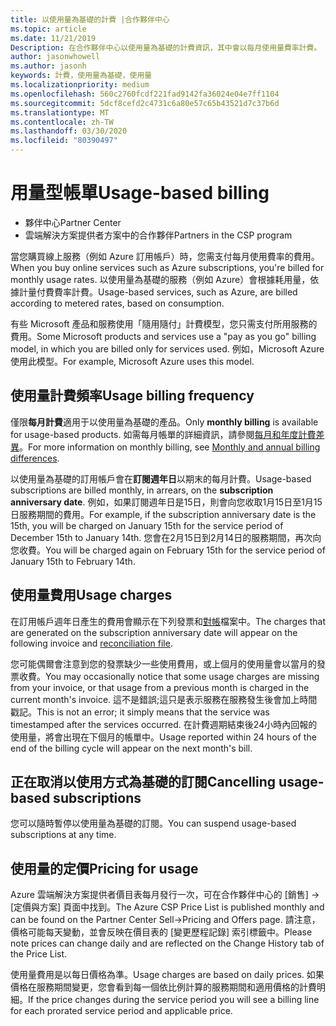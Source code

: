 ```yaml
---
title: 以使用量為基礎的計費 |合作夥伴中心
ms.topic: article
ms.date: 11/21/2019
Description: 在合作夥伴中心以使用量為基礎的計費資訊，其中會以每月使用量費率計費。
author: jasonwhowell
ms.author: jasonh
keywords: 計費，使用量為基礎，使用量
ms.localizationpriority: medium
ms.openlocfilehash: 560c2760fcdf221fad9142fa36024e04e7ff1104
ms.sourcegitcommit: 5dcf8cefd2c4731c6a80e57c65b43521d7c37b6d
ms.translationtype: MT
ms.contentlocale: zh-TW
ms.lasthandoff: 03/30/2020
ms.locfileid: "80390497"
---
```

# <a name="usage-based-billing"></a><span data-ttu-id="d64c8-104">用量型帳單</span><span class="sxs-lookup"><span data-stu-id="d64c8-104">Usage-based billing</span></span>

- <span data-ttu-id="d64c8-105">夥伴中心</span><span class="sxs-lookup"><span data-stu-id="d64c8-105">Partner Center</span></span>
- <span data-ttu-id="d64c8-106">雲端解決方案提供者方案中的合作夥伴</span><span class="sxs-lookup"><span data-stu-id="d64c8-106">Partners in the CSP program</span></span>

<span data-ttu-id="d64c8-107">當您購買線上服務（例如 Azure 訂用帳戶）時，您需支付每月使用費率的費用。</span><span class="sxs-lookup"><span data-stu-id="d64c8-107">When you buy online services such as Azure subscriptions, you're billed for monthly usage rates.</span></span> <span data-ttu-id="d64c8-108">以使用量為基礎的服務（例如 Azure）會根據耗用量，依據計量付費費率計費。</span><span class="sxs-lookup"><span data-stu-id="d64c8-108">Usage-based services, such as Azure, are billed according to metered rates, based on consumption.</span></span>

<span data-ttu-id="d64c8-109">有些 Microsoft 產品和服務使用「隨用隨付」計費模型，您只需支付所用服務的費用。</span><span class="sxs-lookup"><span data-stu-id="d64c8-109">Some Microsoft products and services use a "pay as you go" billing model, in which you are billed only for services used.</span></span> <span data-ttu-id="d64c8-110">例如，Microsoft Azure 使用此模型。</span><span class="sxs-lookup"><span data-stu-id="d64c8-110">For example, Microsoft Azure uses this model.</span></span> 

## <a name="usage-billing-frequency"></a><span data-ttu-id="d64c8-111">使用量計費頻率</span><span class="sxs-lookup"><span data-stu-id="d64c8-111">Usage billing frequency</span></span>

<span data-ttu-id="d64c8-112">僅限**每月計費**適用于以使用量為基礎的產品。</span><span class="sxs-lookup"><span data-stu-id="d64c8-112">Only **monthly billing** is available for usage-based products.</span></span> <span data-ttu-id="d64c8-113">如需每月帳單的詳細資訊，請參閱[每月和年度計費差異](billing-annual-monthly.md)。</span><span class="sxs-lookup"><span data-stu-id="d64c8-113">For more information on monthly billing, see [Monthly and annual billing differences](billing-annual-monthly.md).</span></span>

<span data-ttu-id="d64c8-114">以使用量為基礎的訂用帳戶會在**訂閱週年日**以期末的每月計費。</span><span class="sxs-lookup"><span data-stu-id="d64c8-114">Usage-based subscriptions are billed monthly, in arrears, on the **subscription anniversary date**.</span></span> <span data-ttu-id="d64c8-115">例如，如果訂閱週年日是15日，則會向您收取1月15日至1月15日服務期間的費用。</span><span class="sxs-lookup"><span data-stu-id="d64c8-115">For example, if the subscription anniversary date is the 15th, you will be charged on January 15th for the service period of December 15th to January 14th.</span></span> <span data-ttu-id="d64c8-116">您會在2月15日到2月14日的服務期間，再次向您收費。</span><span class="sxs-lookup"><span data-stu-id="d64c8-116">You will be charged again on February 15th for the service period of January 15th to February 14th.</span></span> 

## <a name="usage-charges"></a><span data-ttu-id="d64c8-117">使用量費用</span><span class="sxs-lookup"><span data-stu-id="d64c8-117">Usage charges</span></span>

<span data-ttu-id="d64c8-118">在訂用帳戶週年日產生的費用會顯示在下列發票和[對帳](usage-based-recon-files.md)檔案中。</span><span class="sxs-lookup"><span data-stu-id="d64c8-118">The charges that are generated on the subscription anniversary date will appear on the following invoice and [reconciliation file](usage-based-recon-files.md).</span></span>

<span data-ttu-id="d64c8-119">您可能偶爾會注意到您的發票缺少一些使用費用，或上個月的使用量會以當月的發票收費。</span><span class="sxs-lookup"><span data-stu-id="d64c8-119">You may occasionally notice that some usage charges are missing from your invoice, or that usage from a previous month is charged in the current month's invoice.</span></span> <span data-ttu-id="d64c8-120">這不是錯誤;這只是表示服務在服務發生後會加上時間戳記。</span><span class="sxs-lookup"><span data-stu-id="d64c8-120">This is not an error; it simply means that the service was timestamped after the services occurred.</span></span> <span data-ttu-id="d64c8-121">在計費週期結束後24小時內回報的使用量，將會出現在下個月的帳單中。</span><span class="sxs-lookup"><span data-stu-id="d64c8-121">Usage reported within 24 hours of the end of the billing cycle will appear on the next month's bill.</span></span>

## <a name="cancelling-usage-based-subscriptions"></a><span data-ttu-id="d64c8-122">正在取消以使用方式為基礎的訂閱</span><span class="sxs-lookup"><span data-stu-id="d64c8-122">Cancelling usage-based subscriptions</span></span>

<span data-ttu-id="d64c8-123">您可以隨時暫停以使用量為基礎的訂閱。</span><span class="sxs-lookup"><span data-stu-id="d64c8-123">You can suspend usage-based subscriptions at any time.</span></span>

## <a name="pricing-for-usage"></a><span data-ttu-id="d64c8-124">使用量的定價</span><span class="sxs-lookup"><span data-stu-id="d64c8-124">Pricing for usage</span></span>

<span data-ttu-id="d64c8-125">Azure 雲端解決方案提供者價目表每月發行一次，可在合作夥伴中心的 \[銷售\] -> \[定價與方案\] 頁面中找到。</span><span class="sxs-lookup"><span data-stu-id="d64c8-125">The Azure CSP Price List is published monthly and can be found on the Partner Center Sell->Pricing and Offers page.</span></span> <span data-ttu-id="d64c8-126">請注意，價格可能每天變動，並會反映在價目表的 \[變更歷程記錄\] 索引標籤中。</span><span class="sxs-lookup"><span data-stu-id="d64c8-126">Please note prices can change daily and are reflected on the Change History tab of the Price List.</span></span>

<span data-ttu-id="d64c8-127">使用量費用是以每日價格為準。</span><span class="sxs-lookup"><span data-stu-id="d64c8-127">Usage charges are based on daily prices.</span></span> <span data-ttu-id="d64c8-128">如果價格在服務期間變更，您會看到每一個依比例計算的服務期間和適用價格的計費明細。</span><span class="sxs-lookup"><span data-stu-id="d64c8-128">If the price changes during the service period you will see a billing line for each prorated service period and applicable price.</span></span>
